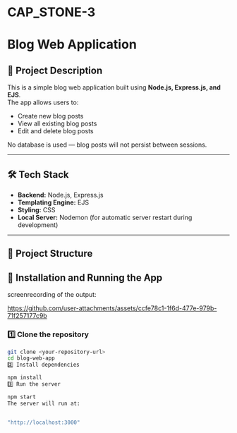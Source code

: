 # CAP_STONE-3
# Blog Web Application

## 🚀 **Project Description**
This is a simple blog web application built using **Node.js, Express.js, and EJS**.  
The app allows users to:
- Create new blog posts  
- View all existing blog posts  
- Edit and delete blog posts  

No database is used — blog posts will not persist between sessions.

---

## 🛠️ **Tech Stack**
- **Backend:** Node.js, Express.js  
- **Templating Engine:** EJS  
- **Styling:** CSS  
- **Local Server:** Nodemon (for automatic server restart during development)  

---

## 📁 **Project Structure**
## 🚀 **Installation and Running the App**
screenrecording of the output:



https://github.com/user-attachments/assets/ccfe78c1-1f6d-477e-979b-71f257177c9b



### 1️⃣ **Clone the repository**
```bash
git clone <your-repository-url>
cd blog-web-app
2️⃣ Install dependencies

npm install
3️⃣ Run the server

npm start
The server will run at:


"http://localhost:3000"


